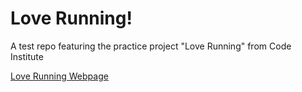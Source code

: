# Love Running!

A test repo featuring the practice project "Love Running" from Code Institute

[Love Running Webpage](https://andreeeasn.github.io/first-repo/)
